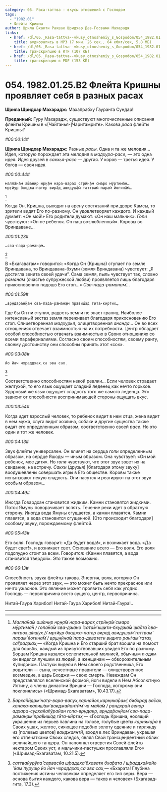 ```yaml
---
category: 05. Раса-таттва - вкусы отношений с Господом
tags:
  - "1982.01"
  - Флейта Кришны
author: Шрила Бхакти Ракшак Шридхар Дев-Госвами Махарадж
links:
  - href: /dl/05._Rasa-tattva--vkusy_otnosheniy_s_Gospodom/054_1982.01.25.B2_SridharMj_Fleyta_Krishny_proyavlyayet_sebya_v_raznyh_rasah.mp3
    title: аудиозапись в MP3 (7 мин. 26 сек., 64 кбит/сек, 5.8 МБ)
  - href: /dl/05._Rasa-tattva--vkusy_otnosheniy_s_Gospodom/054_1982.01.25.B2_SridharMj_Fleyta_Krishny_proyavlyayet_sebya_v_raznyh_rasah.rtf
    title: транскрипцию в RTF (107 КБ)
  - href: /dl/05._Rasa-tattva--vkusy_otnosheniy_s_Gospodom/054_1982.01.25.B2_SridharMj_Fleyta_Krishny_proyavlyayet_sebya_v_raznyh_rasah.pdf
    title: транскрипцию в PDF (153 КБ)
---
```


# 054. 1982.01.25.B2 Флейта Кришны проявляет себя в разных расах

**Шрила Шридхар Махарадж:** Махапрабху Гауранга Сундар!

**Преданный:** Гуру Махарадж, существуют многочисленные описания флейты Кришны в «[Чайтанья-]Чаритамрите». Какова *раса* флейты Кришны?

*#00:00:14#*

**Шрила Шридхар Махарадж:** Разные *расы*. Одна и та же мелодия… Идея, которую порождает эта мелодия в *мадхура-расе*, — это одна идея. Идея друзей в *сакхья-расе* — другая. У коров — третья идея. У богов — своя идея.

*#00:00:44#*

    малла̄на̄м аш́анир нр̣н̣а̄м̇ нара-варах̣ стрӣн̣а̄м̇ смаро мӯртима̄н…
    мр̣тйур бходжа-патер вира̄д̣ авидуш̣а̄м̇ таттвам̇ парам̇ йогина̄м̇…
[^_ftn1]

Когда Он, Кришна, выходит на арену состязаний при дворе Камсы, то зрители видят Его по-разному. Он удовлетворяет каждого. И каждый думает: «Он мой!» Его родители думают: «Он наш мальчик». *Гопи* чувствуют: «Он не ребенок. Он наш возлюбленный». Коровы во Вриндаване…

*#00:01:23#*

    …сва-пада-раман̣ам̇…
[^_ftn2]

В «Бхагаватам» говорится: «Когда Он (Кришна) ступает по земле Вриндавана, то Вриндавана-бхуми (земля Вриндавана) чувствует: „Я достигла зенита своей удачи“. Сама земля, пыль чувствует так, словно *раманам* (счастье супружеской любви) проявляется лишь благодаря прикосновению подошв Его стоп…» *Сва-пада-раман̣ам̇*…

*#00:01:59#*

    …вр̣нда̄ран̣йам̇ сва-пада-раман̣ам̇ пра̄виш́ад гӣта-кӣртих̣…

Где бы Он ни ступил, радость земли не знает границ. Наиболее интенсивный экстаз земля переживает благодаря прикосновению Его стоп. Олицетворенная *мадхурья*, олицетворенная *ананда*… Он во всех отношениях отвечает взаимностью на их потребности. Центр обладает особой способностью отвечать взаимностью в Своих отношениях со всеми параферналиями. Согласно своим способностям, своему рангу, своему достоинству они способны принять этот «сок».

*#00:03:08#*

    йо йач чхраддхах̣ са эва сах̣
[^_ftn3]

Соответственно способностям некой реалии… Если человек страдает желтухой, то его язык ощущает сладкий леденец как нечто горькое. Здоровый же язык ощущает сладость того же самого леденца. Это зависит от способности воспринимающей стороны ощущать вкус.

*#00:03:54#*

Когда идет взрослый человек, то ребенок видит в нем отца, жена видит в нем мужа, слуга видит хозяина, собаки и другие существа также видят его определенным образом, соответственно своей *расе*. Но это один и тот же человек.

*#00:04:13#*

Звук флейты универсален. Он влияет на сердца *гопи* определенным образом, на сердце Яшоды — иным образом. Она чувствует: «Он мой ребенок, мое дитя». Но *гопи* чувствуют, что этот звук зовет их на свидание, на встречу. *Сакхи* (друзья) [благодаря этому звуку] воодушевлены совершать игры в Его обществе. Коровы также испытывают некую сладость. Они пасутся и реагируют на этот звук особым образом…

*#00:04:49#*

Иногда Говардхан становится жидким. Камни становятся жидкими. Поток Ямуны поворачивает вспять. Течение реки идет в обратную сторону. Иногда вода Ямуны сгущается, а камни плавятся. Камни плавятся, а вода становится сгущенной. [Это происходит благодаря] особому звуку, порождаемому флейтой.

*#00:05:43#*

Его воля. Господь говорит: «Да будет вода!», и возникает вода. «Да будет свет!», и возникает свет. Основание всего — Его воля. Его воля подспудно стоит за всем. Говорится: «Камни плавятся, а вода становится твердой». Это также возможно.

*#00:06:13#*

Способность звука флейты такова. Энергия, воля, которую Он проявляет через этот звук, — это может быть нечто прекрасное или нечто ужасное. Это явление может проявить себя как угодно. Господь — первопричина всего сущего, центр, первопричина.

Нитай-Гаура Харибол! Нитай-Гаура Харибол! Нитай-Гаура!..

---

[^_ftn1]: *Малла̄на̄м аш́анир нр̣н̣а̄м̇ нара-варах̣ стрӣн̣а̄м̇ смаро мӯртима̄н / гопа̄на̄м̇ сва-джано ’сата̄м̇ кш̣ити-бхуджа̄м̇ ш́а̄ста̄ сва-питрох̣ ш́иш́ух̣ // мр̣тйур бходжа-патер вира̄д̣ авидуш̣а̄м̇ таттвам̇ парам̇ йогина̄м̇ / вр̣ш̣н̣ӣна̄м̇ пара-деватети видито ран̇гам̇ гатах̣ са̄граджах̣* — «Когда Кришна и Его старший брат взошли на помост для борьбы, каждый из присутствовавших увидел Его по разному. Борцам Кришна казался ослепительной молнией, обычным людям он виделся лучшим из людей, а женщинам — обворожительным Купидоном. Пастухи видели в Нем своего родственника, Его родители — сына, нечестивые правители — олицетворенное возмездие, а царь Бходжи — свою смерть. Невеждам Он представлялся вселенской формой, йоги видели в Нем Абсолютную Истину, а члены династии Вришни — Господа, которому они поклонялись» («Шримад-Бхагаватам», 10.43.17).

[^_ftn2]: *Барха̄пӣд̣ам̇ нат̣а-вара-вапух̣ карн̣айох̣ карн̣ика̄рам̇, бибхрад ва̄сах̣ канака-капиш́ам̇ ваиджайантӣм̇ ча ма̄ла̄м / рандхра̄н вен̣ор адхара-судхайа̄пӯрайан гопа-вр̣ндаир, вр̣нда̄ран̣йам̇ сва-пада-раман̣ам̇ пра̄виш́ад гӣта-кӣртих̣* — «Господь Кришна, носящий украшение из перьев павлина на голове, голубые цветы *карн̣ика̄ра* в Своих ушах, желтое, сияющее подобно золоту одеяние и гирлянду из [полевых цветов] *ваиджаянтӣ*, входя в лес Вриндаван, украшая его отпечатками Своих следов, являл Свой трансцендентный облик величайшего танцора. Он наполнял отверстия Своей флейты нектаром Своих уст, и мальчики-пастушки прославляли Его» («Шримад-Бхагаватам, 10.21.5).

[^_ftn3]: *саттва̄нурӯпа̄ сарвасйа ш́раддха̄ бхавати бха̄рата / ш́раддха̄майо ’йам̇ пуруш̣о йо йач чхраддхах̣ са эва сах̣* — «Бхарата! Глубина постижения истины человеком определяет его тип веры. Вера — основа бытия каждого, какова вера — таков и человек» (Бхагавад-гита, 17.3).

